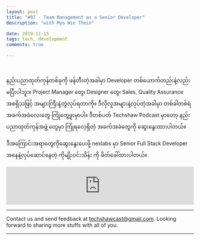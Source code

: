 ```yaml
---
layout: post
title: "#07 - Team Management as a Senior Developer"
description: "with Myo Win Thein"

date: 2019-11-15
tags: tech, development
comments: true

--- 
```


<br/>

နည်းပညာထုတ်ကုန်တစ်ခုကို ဖန်တီးတဲ့အခါမှာ Developer တစ်ယောက်တည်းနဲ့လည်း မပြီးပါဘူး။ Project Manager တွေ၊ Designer တွေ၊ Sales, Quality Assurance အစရှိသဖြင့် အများကြီးနဲ့တွဲလုပ်ရတာကို။​​ ဒီလိုလူအများနဲ့လုပ်တဲ့အခါမှာ တစ်ခါတစ်ရံ အခက်အခဲလေးတွေ ကြုံတွေ့ဖူးမှာပါ။ ဒီတစ်ပတ် Techshaw Podcast မှာတော့ နည်းပညာထုတ်ကုန်အဖွဲ့ တွေမှာ  ကြုံရလေ့ရှိတဲ့ အခက်အခဲတွေကို ဆွေးနွေးထားပါတယ်။

 ဒီအကြောင်းအရာတွေကိုဆွေးနွေးပေးဖို့ nexlabs မှာ Senior Full Stack Developer အနေနဲ့လုပ်ဆောင်နေတဲ့ ကိုမျိုးဝင်းသိန်း ကို ဖိတ်ခေါ်ထားပါတယ်။


<iframe src="https://anchor.fm/techshaw/embed/episodes/Team-Management-as-a-Senior-Developer-with-Ko-Myo-Win-Thein-e90p2a" height="102px" width="100%" frameborder="0" scrolling="no"></iframe>


***



Contact us and send feedback at [techshawcast@gmail.com](mailto:techshawcast@gmail.com). Looking forward to sharing more stuffs with all of you.

---